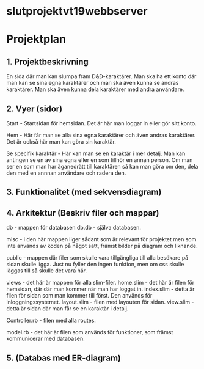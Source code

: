 # slutprojektvt19webbserver

# Projektplan

## 1. Projektbeskrivning
En sida där man kan slumpa fram D&D-karaktärer. Man ska ha ett konto där man kan se sina egna karaktärer och man ska även kunna se andras karaktärer. Man ska även kunna dela karaktärer med andra användare. 
## 2. Vyer (sidor)
  Start - Startsidan för hemsidan. Det är här man loggar in eller gör sitt konto. 

  Hem - Här får man se alla sina egna karaktärer och även andras karaktärer. Det är också här man kan göra sin karaktär. 
  
  Se specifik karaktär - Här kan man se en karaktär i mer detalj. Man kan antingen se en av sina egna eller en som tillhör en annan person. Om man ser en som man har äganedrätt till karaktären så kan man göra om den, dela den med en annnan användare och radera den. 
## 3. Funktionalitet (med sekvensdiagram)
## 4. Arkitektur (Beskriv filer och mappar)
  db - mappen för databasen
  db.db - själva databasen. 
  
  misc - i den här mappen liger sådant som är relevant för projektet men som inte används av koden på något sätt, främst bilder på diagram och liknande. 
  
  public - mappen där filer som skulle vara tillgängliga till alla besökare på sidan skulle ligga. Just nu fyller den ingen funktion, men om css skulle läggas till så skulle det vara här. 

  views - det här är mappen för alla slim-filer. 
  home.slim - det här är filen för hemsidan, där där man kommer när man har loggat in. 
  index.slim - detta är filen för sidan som man kommer till först. Den används för inloggningssystemet. 
  layout.slim - filen med layouten för sidan. 
  view.slim - detta är sidan där man får se en karaktär i detalj. 

  Controller.rb - filen med alla routes. 

  model.rb - det här är filen som används för funktioner, som främst kommunicerar med databasen. 

## 5. (Databas med ER-diagram)

